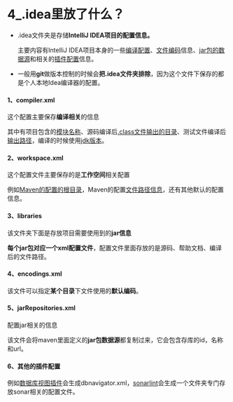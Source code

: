 # 4_.idea里放了什么？

- .idea文件夹是存储**IntelliJ IDEA项目的配置信息。**

  主要内容有IntelliJ IDEA项目本身的一些<u>编译配置</u>、<u>文件编码</u>信息、<u>jar包的数据源</u>和相关的<u>插件配置</u>信息。

- 一般用**git**做版本控制的时候会**把.idea文件夹排除**，因为这个文件下保存的都是个人本地Idea编译器的配置。



#### 1、compiler.xml

这个配置主要保存**编译相关**的信息

其中有项目包含的<u>模块名称</u>、源码编译后<u>.class文件输出的目录</u>、测试文件编译后<u>输出路径</u>，编译的时候使用<u>jdk版本</u>。



#### 2、workspace.xml

这个配置文件主要保存的是**工作空间**相关配置

例如<u>Maven的配置的根目录</u>，Maven的配置<u>文件路径信息</u>，还有其他默认的配置信息。



#### 3、libraries

该文件夹下面是存放项目需要使用到的**jar信息**

**每个jar包对应一个xml配置文件**，配置文件里面存放的是源码、帮助文档、编译后的文件路径。



#### 4、encodings.xml

该文件可以指定**某个目录**下文件使用的**默认编码**。



#### 5、jarRepositories.xml

配置jar相关的信息

该文件会将maven里面定义的**jar包数据源**都复制过来，它会包含存库的id，名称和url。



#### 6、其他的插件配置

例如<u>数据库视图插件</u>会生成dbnavigator.xml，<u>sonarlint</u>会生成一个文件夹专门存放sonar相关的配置文件。
